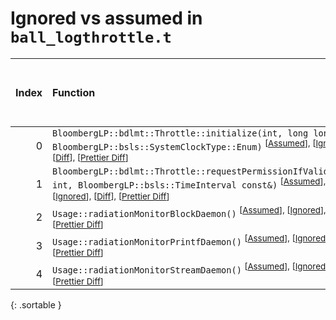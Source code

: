# Ignored vs assumed in `ball_logthrottle.t`

<script src="../sorttable.js"></script>

|   Index | Function                                                                                                                                                                                                                    |   Difference in number of lines |   Function size difference in bytes |   Number of lines in assumed build | Number of bytes in assumed build   |   Number of lines in ignored build | Number of bytes in ignored build   |
|--------:|:----------------------------------------------------------------------------------------------------------------------------------------------------------------------------------------------------------------------------|--------------------------------:|------------------------------------:|-----------------------------------:|:-----------------------------------|-----------------------------------:|:-----------------------------------|
|       0 | `BloombergLP::bdlmt::Throttle::initialize(int, long long, BloombergLP::bsls::SystemClockType::Enum)` <sup>\[[Assumed](0-assume)\], \[[Ignored](0-none)\], \[[Diff](0.diff.html)\], \[[Prettier Diff](0-diff.html)\]         |                               1 |                                   0 |                                 24 | 96                                 |                                 23 | 96                                 |
|       1 | `BloombergLP::bdlmt::Throttle::requestPermissionIfValid(bool*, int, BloombergLP::bsls::TimeInterval const&)` <sup>\[[Assumed](1-assume)\], \[[Ignored](1-none)\], \[[Diff](1.diff.html)\], \[[Prettier Diff](1-diff.html)\] |                              -3 |                                 -32 |                                 67 | 208                                |                                 70 | 240                                |
|       2 | `Usage::radiationMonitorBlockDaemon()` <sup>\[[Assumed](2-assume)\], \[[Ignored](2-none)\], \[[Diff](2.diff.html)\], \[[Prettier Diff](2-diff.html)\]                                                                       |                             -17 |                                 -32 |                                260 | 1,216                              |                                277 | 1,248                              |
|       3 | `Usage::radiationMonitorPrintfDaemon()` <sup>\[[Assumed](3-assume)\], \[[Ignored](3-none)\], \[[Diff](3.diff.html)\], \[[Prettier Diff](3-diff.html)\]                                                                      |                             -17 |                                 -32 |                                225 | 1,056                              |                                242 | 1,088                              |
|       4 | `Usage::radiationMonitorStreamDaemon()` <sup>\[[Assumed](4-assume)\], \[[Ignored](4-none)\], \[[Diff](4.diff.html)\], \[[Prettier Diff](4-diff.html)\]                                                                      |                             -17 |                                 -32 |                                260 | 1,216                              |                                277 | 1,248                              |
{: .sortable }
